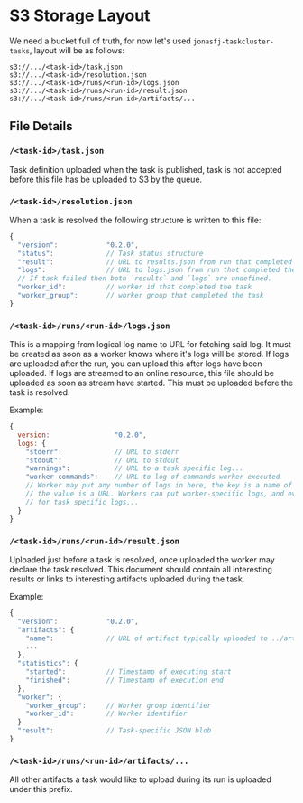 S3 Storage Layout
=================

We need a bucket full of truth, for now let's used `jonasfj-taskcluster-tasks`,
layout will be as follows:

    s3://.../<task-id>/task.json
    s3://.../<task-id>/resolution.json
    s3://.../<task-id>/runs/<run-id>/logs.json
    s3://.../<task-id>/runs/<run-id>/result.json
    s3://.../<task-id>/runs/<run-id>/artifacts/...

File Details
------------

### `/<task-id>/task.json`
Task definition uploaded when the task is published, task is not accepted before
this file has be uploaded to S3 by the queue.

### `/<task-id>/resolution.json`
When a task is resolved the following structure is written to this file:
``` Javascript
{
  "version":            "0.2.0",
  "status":             // Task status structure
  "result":             // URL to results.json from run that completed the task
  "logs":               // URL to logs.json from run that completed the task
  // If task failed then both `results` and `logs` are undefined.
  "worker_id":          // worker id that completed the task
  "worker_group":       // worker group that completed the task
}
```

### `/<task-id>/runs/<run-id>/logs.json`
This is a mapping from logical log name to URL for fetching said log. It must be
created as soon as a worker knows where it's logs will be stored. If logs are
uploaded after the run, you can upload this after logs have been uploaded. If
logs are streamed to an online resource, this file should be uploaded as soon
as stream have started. This must be uploaded before the task is resolved.

Example:
``` Javascript
{
  version:                "0.2.0",
  logs: {
    "stderr":             // URL to stderr
    "stdout":             // URL to stdout
    "warnings":           // URL to a task specific log...
    "worker-commands":    // URL to log of commands worker executed
    // Worker may put any number of logs in here, the key is a name of the log,
    // the value is a URL. Workers can put worker-specific logs, and even allow
    // for task specific logs...
  }
}
```

### `/<task-id>/runs/<run-id>/result.json`
Uploaded just before a task is resolved, once uploaded the worker may declare
the task resolved. This document should contain all interesting results or links
to interesting artifacts uploaded during the task.

Example:
``` Javascript
{
  "version":            "0.2.0",
  "artifacts": {
    "name":             // URL of artifact typically uploaded to ../artifacts/
    ...
  },
  "statistics": {
    "started":          // Timestamp of executing start
    "finished":         // Timestamp of execution end
  },
  "worker": {
    "worker_group":     // Worker group identifier
    "worker_id":        // Worker identifier
  }
  "result":             // Task-specific JSON blob
}
```


### `/<task-id>/runs/<run-id>/artifacts/...`
All other artifacts a task would like to upload during its run is uploaded under
this prefix.

